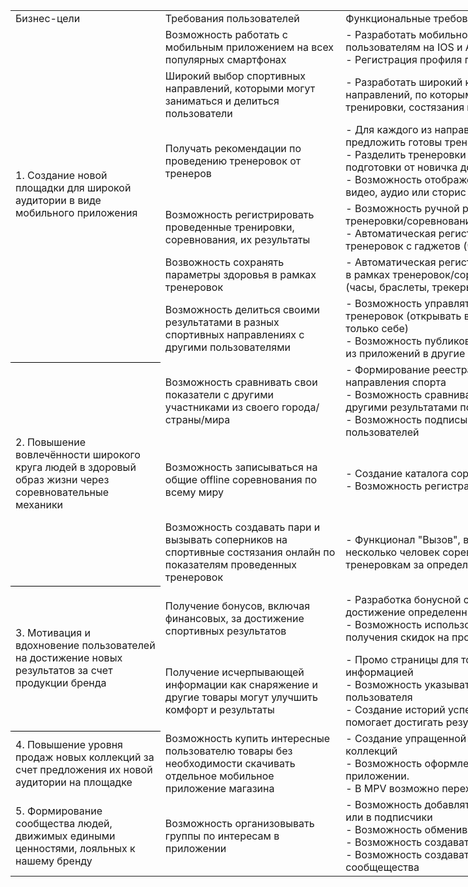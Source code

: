 <table border=0 cellpadding=0 cellspacing=0 width=1621 style='border-collapse:
 collapse;table-layout:fixed;width:1215pt'>
 <col width=231 style='mso-width-source:userset;mso-width-alt:7381;width:173pt'>
 <col width=285 style='mso-width-source:userset;mso-width-alt:9130;width:214pt'>
 <col width=455 style='mso-width-source:userset;mso-width-alt:14549;width:341pt'>
 <col width=331 style='mso-width-source:userset;mso-width-alt:10581;width:248pt'>
 <col width=319 style='mso-width-source:userset;mso-width-alt:10197;width:239pt'>
 <tr height=20 style='mso-height-source:userset;height:15.75pt'>
  <td height=20 class=xl63 width=231 style='height:15.75pt;width:173pt'>Бизнес-цели</td>
  <td class=xl64 width=285 style='width:214pt'>Требования пользователей</td>
  <td class=xl64 width=455 style='width:341pt'>Функциональные требования</td>
  <td class=xl64 width=331 style='width:248pt'>Возможные ограничения</td>
  <td class=xl64 width=319 style='width:239pt'>Зависимости от других систем</td>
 </tr>
 <tr height=20 style='mso-height-source:userset;height:15.75pt'>
  <td rowspan=6 height=120 class=xl76 width=231 style='border-bottom:.5pt solid black;
  height:94.5pt;width:173pt'>1. Создание новой площадки для широкой аудитории в
  виде мобильного приложения</td>
  <td class=xl65 width=285 style='width:214pt'>Возможность работать с мобильным
  приложением на всех популярных смартфонах</td>
  <td class=xl65 width=455 style='width:341pt'>- Разработать мобильное
  приложение, доступное пользователям на IOS и Android<br>
    - Регистрация профиля пользователя в приложении</td>
  <td class=xl65 width=331 style='width:248pt'>- если бренд под санкциями,
  проблематика публикации в apple store</td>
  <td class=xl65 width=319 style='width:239pt'>- для OAuth 2.0 использование
  Google / VK/ Yandex</td>
 </tr>
 <tr height=20 style='mso-height-source:userset;height:15.75pt'>
  <td height=20 class=xl66 width=285 style='height:15.75pt;width:214pt'>Широкий
  выбор спортивных направлений, которыми могут заниматься и делиться
  пользователи</td>
  <td class=xl65 width=455 style='width:341pt'>- Разработать широкий каталог
  спортивных направлений, по которым могут проводиться тренировки, состязания и
  соревнования</td>
  <td class=xl65 width=331 style='width:248pt'>- не для всех спортивных
  направлений бренд выпускает товары, учесть это при разработке каталога</td>
  <td class=xl65 width=319 style='width:239pt'>&nbsp;</td>
 </tr>
 <tr height=20 style='mso-height-source:userset;height:15.75pt'>
  <td height=20 class=xl66 width=285 style='height:15.75pt;width:214pt'>Получать
  рекомендации по проведению тренеровок от тренеров<span
  style='mso-spacerun:yes'> </span></td>
  <td class=xl65 width=455 style='width:341pt'>- Для каждого из направлений
  спорта необходимо предложить готовы тренеровки от экспертов<br>
    - Разделить тренеровки по уровню спортивной подготовки от новичка до
  профессионала<br>
    - Возможность отображения тренеровок в виде видео, аудио или сторис</td>
  <td class=xl65 width=331 style='width:248pt'>- привлечение экспертов,
  тренеров и создание каталога тренеровок может быть очень затратным</td>
  <td class=xl65 width=319 style='width:239pt'>&nbsp;</td>
 </tr>
 <tr height=20 style='mso-height-source:userset;height:15.75pt'>
  <td height=20 class=xl66 width=285 style='height:15.75pt;width:214pt'>Возможность
  регистрировать проведенные тренировки, соревнования, их результаты</td>
  <td class=xl65 width=455 style='width:341pt'>- Возможность ручной регистрации
  результатов тренеровки/соревнований<br>
    - Автоматическая регистрации результатов тренеровок с гаджетов (часы,
  браслеты, трекеры)</td>
  <td class=xl65 width=331 style='width:248pt'>&nbsp;</td>
  <td class=xl65 width=319 style='width:239pt'>- интеграция с IOT и нативными
  функциями смартфона</td>
 </tr>
 <tr height=20 style='mso-height-source:userset;height:15.75pt'>
  <td height=20 class=xl67 width=285 style='height:15.75pt;border-top:none;
  border-left:none;width:214pt'>Возвожность сохранять параметры здоровья в
  рамках тренеровок</td>
  <td class=xl65 width=455 style='width:341pt'>- Автоматическая регистрация
  параметров здоровья в рамках тренеровок/соревнований с гаджетов (часы,
  браслеты, трекеры)</td>
  <td class=xl65 width=331 style='width:248pt'>&nbsp;</td>
  <td class=xl65 width=319 style='width:239pt'>- интеграция с IOT и нативными
  функциями смартфона</td>
 </tr>
 <tr height=20 style='mso-height-source:userset;height:15.75pt'>
  <td height=20 class=xl67 width=285 style='height:15.75pt;border-top:none;
  border-left:none;width:214pt'>Возможность делиться своими результатами в
  разных спортивных направлениях с другими пользователями</td>
  <td class=xl68 width=455 style='border-top:none;border-left:none;width:341pt'>-
  Возможность управлять доступом к результатам тренеровок (открывать всем,
  друзьям, сообществу, только себе)<br>
    - Возможность публиковать результаты тренеровок из приложений в другие
  социальные сети</td>
  <td class=xl68 width=331 style='border-top:none;border-left:none;width:248pt'>&nbsp;</td>
  <td class=xl68 width=319 style='border-top:none;border-left:none;width:239pt'>-
  отправка публикаций из приложения в соц-сети<span
  style='mso-spacerun:yes'> </span></td>
 </tr>
 <tr height=20 style='mso-height-source:userset;height:15.75pt'>
  <td rowspan=3 height=60 class=xl73 width=231 style='border-bottom:.5pt solid black;
  height:47.25pt;border-top:none;width:173pt'>2. Повышение вовлечённости
  широкого круга людей в здоровый образ жизни через соревновательные механики</td>
  <td class=xl67 width=285 style='border-top:none;border-left:none;width:214pt'>Возможность
  сравнивать свои показатели с другими участниками из своего
  города/страны/мира<span style='mso-spacerun:yes'> </span></td>
  <td class=xl68 width=455 style='border-top:none;border-left:none;width:341pt'>-
  Формирование реестра результатов по всем направления спорта<br>
    - Возможность сравнивать результат пользователя с другими результатами по
  всему миру<br>
    - Возможность подписываться на результаты других пользователей</td>
  <td class=xl68 width=331 style='border-top:none;border-left:none;width:248pt'>&nbsp;</td>
  <td class=xl68 width=319 style='border-top:none;border-left:none;width:239pt'>&nbsp;</td>
 </tr>
 <tr height=20 style='mso-height-source:userset;height:15.75pt'>
  <td height=20 class=xl67 width=285 style='height:15.75pt;border-top:none;
  border-left:none;width:214pt'>Возможность записываться на общие offline
  соревнования по всему миру</td>
  <td class=xl68 width=455 style='border-top:none;border-left:none;width:341pt'>-
  Создание каталога соревнований по всему миру<br>
    - Возможность регистрации на соревнования<span
  style='mso-spacerun:yes'> </span></td>
  <td class=xl68 width=331 style='border-top:none;border-left:none;width:248pt'>-
  нет единой системы, где можно брать грядущие соревнования <br>
    - нет возможности автоматически регистрировать пользователя на внешнем
  ресурсе, так как они редко обладают API</td>
  <td class=xl68 width=319 style='border-top:none;border-left:none;width:239pt'>-
  интеграция с официальными ресурсами соревнований для регистрации
  пользователей</td>
 </tr>
 <tr height=20 style='mso-height-source:userset;height:15.75pt'>
  <td height=20 class=xl68 width=285 style='height:15.75pt;border-top:none;
  border-left:none;width:214pt'>Возможность создавать пари и вызывать
  соперников на спортивные состязания онлайн по показателям проведенных
  тренеровок</td>
  <td class=xl68 width=455 style='border-top:none;border-left:none;width:341pt'>-
  Функционал &quot;Вызов&quot;, в рамках которого 2 или несколько человек
  соревнуются по проведенным тренеровкам за определенный период времени<span
  style='mso-spacerun:yes'> </span></td>
  <td class=xl68 width=331 style='border-top:none;border-left:none;width:248pt'>&nbsp;</td>
  <td class=xl68 width=319 style='border-top:none;border-left:none;width:239pt'>&nbsp;</td>
 </tr>
 <tr height=20 style='mso-height-source:userset;height:15.75pt'>
  <td rowspan=2 height=40 class=xl73 width=231 style='border-bottom:.5pt solid black;
  height:31.5pt;border-top:none;width:173pt'>3. Мотивация и вдохновение
  пользователей на достижение новых результатов за счет продукции бренда</td>
  <td class=xl68 width=285 style='border-top:none;border-left:none;width:214pt'>Получение
  бонусов, включая финансовых, за достижение спортивных результатов</td>
  <td class=xl68 width=455 style='border-top:none;border-left:none;width:341pt'>-
  Разработка бонусной системы лояльности за достижение определенных
  результатов<br>
    - Возможность использоваться бонусы для получения скидок на продукцию
  бренда</td>
  <td class=xl68 width=331 style='border-top:none;border-left:none;width:248pt'>-
  Введение лимитов на использование бонусов при покупки товаров<br>
    - Разработка антифрод правил, чтобы пользователи искуственно не
  генерировали бонусы</td>
  <td class=xl68 width=319 style='border-top:none;border-left:none;width:239pt'>&nbsp;</td>
 </tr>
 <tr height=20 style='mso-height-source:userset;height:15.75pt'>
  <td height=20 class=xl68 width=285 style='height:15.75pt;border-top:none;
  border-left:none;width:214pt'>Получение исчерпывающей информации как
  снаряжение и другие товары могут улучшить комфорт и результаты</td>
  <td class=xl68 width=455 style='border-top:none;border-left:none;width:341pt'>-
  Промо страницы для товаров бренда с подробной информацией <br>
    - Возможность указывать свою &quot;снарягу&quot; в профиле
  пользователя<br>
    - Создание историй успеха как правильная снаряга помогает достигать
  результаты</td>
  <td class=xl68 width=331 style='border-top:none;border-left:none;width:248pt'>&nbsp;</td>
  <td class=xl68 width=319 style='border-top:none;border-left:none;width:239pt'>&nbsp;</td>
 </tr>
 <tr height=20 style='mso-height-source:userset;height:15.75pt'>
  <td height=20 class=xl69 width=231 style='height:15.75pt;border-top:none;
  width:173pt'>4. Повышение уровня продаж новых коллекций за счет предложения
  их новой аудитории на площадке</td>
  <td class=xl68 width=285 style='border-top:none;border-left:none;width:214pt'>Возможность
  купить интересные пользователю товары без необходимости скачивать отдельное
  мобильное приложение магазина</td>
  <td class=xl68 width=455 style='border-top:none;border-left:none;width:341pt'>-
  Создание упращенной версии каталога новых коллекций<br>
    - Возможность оформления заказа прямо в приложении. <br>
    - В MPV возможно переход на веб-сайт для покупки<br>
    </td>
  <td class=xl68 width=331 style='border-top:none;border-left:none;width:248pt'>&nbsp;</td>
  <td class=xl68 width=319 style='border-top:none;border-left:none;width:239pt'>-
  Интеграция с имеющимся сервисом Каталог, Корзина, Заказ</td>
 </tr>
 <tr height=20 style='mso-height-source:userset;height:15.75pt'>
  <td height=20 class=xl69 width=231 style='height:15.75pt;border-top:none;
  width:173pt'>5. Формирование сообщества людей, движимых едиными ценностями,
  лояльных к нашему бренду</td>
  <td class=xl68 width=285 style='border-top:none;border-left:none;width:214pt'>Возможность
  организовывать группы по интересам в приложении</td>
  <td class=xl68 width=455 style='border-top:none;border-left:none;width:341pt'>-
  Возможность добавлять пользователей в друзья или в подписчики<br>
    - Возможность обмениваться сообщениями<br>
    - Возможность создавать сообщество<br>
    - Возможность создавать чаты в рамках сообщещества</td>
  <td class=xl68 width=331 style='border-top:none;border-left:none;width:248pt'>&nbsp;</td>
  <td class=xl68 width=319 style='border-top:none;border-left:none;width:239pt'>&nbsp;</td>
 </tr>
</table>
